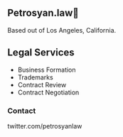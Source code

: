 ## Petrosyan.law🚀 

Based out of Los Angeles, California.

## Legal Services 

- Business Formation
- Trademarks 
- Contract Review
- Contract Negotiation

### Contact

twitter.com/petrosyanlaw

